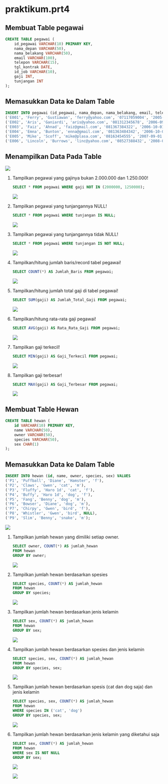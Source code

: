 # praktikum.prt4

## Membuat Table pegawai
```SQL
CREATE TABLE pegawai (
    id_pegawai VARCHAR(10) PRIMARY KEY,
    nama_depan VARCHAR(50),
    nama_belakang VARCHAR(50),
    email VARCHAR(100),
    telepon VARCHAR(15),
    tgl_kontrak DATE,
    id_job VARCHAR(10),
    gaji INT,
    tunjangan INT
);
```

## Memasukkan Data ke Dalam Table
```SQL
INSERT INTO pegawai (id_pegawai, nama_depan, nama_belakang, email, telepon, tgl_kontrak, id_job, gaji, tunjangan) VALUES
('E001', 'Ferry', 'Gustiawan', 'ferry@yahoo.com', '07117059004', '2005-09-01', 'L0001', 2000000, 500000),
('E002', 'Aris', 'Ganiardi', 'aris@yahoo.com', '081312345678', '2006-09-01', 'L0002', 2000000, 200000),
('E003', 'Faiz', 'Ahnad', 'faiz@gmail.com', '081367384322', '2006-10-01', 'L0003', 1500000, NULL),
('E004', 'Emna', 'Bunton', 'enna@gmail.com', '081363484342', '2006-10-01', 'L0004', 1500000, 900000),
('E005', 'Mike', 'Scoff', 'mike@plasa.com', '08163454555', '2007-09-01', 'L0005', 1250000, 900000),
('E006', 'Lincoln', 'Burrows', 'linc@yahoo.com', '08527388432', '2008-09-01', 'L0006', 1750000, NULL);
```
## Menampilkan Data Pada Table
![](1.png)

1. Tampilkan pegawai yang gajinya bukan 2.000.000 dan 1.250.000!
   ```SQL
   SELECT * FROM pegawai WHERE gaji NOT IN (2000000, 1250000);
   ```
   ![](2.png)

2. Tampilkan pegawai yang tunjangannya NULL!
   ```SQL
   SELECT * FROM pegawai WHERE tunjangan IS NULL;
   ```

   ![](3.png)

3. Tampilkan pegawai yang tunjangannya tidak NULL!
   ```SQL
   SELECT * FROM pegawai WHERE tunjangan IS NOT NULL;
   ```
   ![](4.png)

4. Tampilkan/hitung jumlah baris/record tabel pegawai!
   ```sql
   SELECT COUNT(*) AS Jumlah_Baris FROM pegawai;
   ```

   ![](5.png)

5. Tampilkan/hitung jumlah total gaji di tabel pegawai!
   ```sql
   SELECT SUM(gaji) AS Jumlah_Total_Gaji FROM pegawai;
   ```

   ![](6.png)

6. Tampilkan/hitung rata-rata gaji pegawai!
   ```sql
   SELECT AVG(gaji) AS Rata_Rata_Gaji FROM pegawai;
   ```
   ![](7.png)

7. Tampilkan gaji terkecil!
   ```sql
   SELECT MIN(gaji) AS Gaji_Terkecil FROM pegawai;
   ```
   ![](8.png)

8. Tampilkan gaji terbesar!
   ```sql
   SELECT MAX(gaji) AS Gaji_Terbesar FROM pegawai;
   ```
   ![](9.png)

## Membuat Table Hewan
```sql
CREATE TABLE hewan (
    id VARCHAR(10) PRIMARY KEY,
    name VARCHAR(50),
    owner VARCHAR(50),
    species VARCHAR(50),
    sex CHAR(1)
);
```

## Memasukkan Data ke Dalam Table
```sql
INSERT INTO hewan (id, name, owner, species, sex) VALUES
('P1', 'Puffball', 'Diane', 'Hamster', 'f'),
('P2', 'Claws', 'Gwen', 'cat', 'm'),
('P3', 'Fluffy', 'Haro 1d', 'cat', 'f'),
('P4', 'Buffy', 'Haro 1d', 'dog', 'f'),
('P5', 'Fang', 'Benny', 'dog', 'm'),
('P6', 'Bowser', 'Diane', 'dog', 'm'),
('P7', 'Chirpy', 'Gwen', 'bird', 'f'),
('P8', 'Whistler', 'Gwen', 'bird', NULL),
('P9', 'Slim', 'Benny', 'snake', 'm');
```
![](10.png)

1. Tampilkan jumlah hewan yang dimiliki setiap owner.
   ```sql
   SELECT owner, COUNT(*) AS jumlah_hewan
   FROM hewan
   GROUP BY owner;
   ```
   ![](11.png)

2. Tampilkan jumlah hewan berdasarkan spesies
   ```sql
   SELECT species, COUNT(*) AS jumlah_hewan
   FROM hewan
   GROUP BY species;
   ```
   ![](12.png)

3. Tampilkan jumlah hewan berdasarkan jenis kelamin
   ```sql
   SELECT sex, COUNT(*) AS jumlah_hewan
   FROM hewan
   GROUP BY sex;
   ```
   ![](13.png)

4. Tampilkan jumlah hewan berdasarkan spesies dan jenis kelamin
   ```sql
   SELECT species, sex, COUNT(*) AS jumlah_hewan
   FROM hewan
   GROUP BY species, sex;
   ```
   ![](14.png)

5. Tampilkan jumlah hewan berdasarkan spesis (cat dan dog saja) dan jenis kelamin
   ```sql
   SELECT species, sex, COUNT(*) AS jumlah_hewan
   FROM hewan
   WHERE species IN ('cat', 'dog')
   GROUP BY species, sex;
   ```
   ![](15.png)

6. Tampilkan jumlah hewan berdasarkan jenis kelamin yang diketahui
saja
    ```sql
    SELECT sex, COUNT(*) AS jumlah_hewan
    FROM hewan
    WHERE sex IS NOT NULL
    GROUP BY sex;
    ```
    ![](16.png)

    ![](17.png)

   

   
